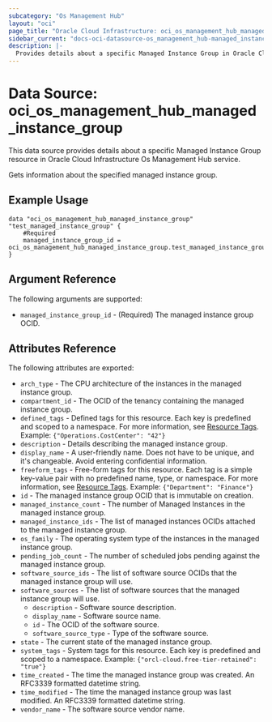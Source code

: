 ```yaml
---
subcategory: "Os Management Hub"
layout: "oci"
page_title: "Oracle Cloud Infrastructure: oci_os_management_hub_managed_instance_group"
sidebar_current: "docs-oci-datasource-os_management_hub-managed_instance_group"
description: |-
  Provides details about a specific Managed Instance Group in Oracle Cloud Infrastructure Os Management Hub service
---
```


# Data Source: oci_os_management_hub_managed_instance_group
This data source provides details about a specific Managed Instance Group resource in Oracle Cloud Infrastructure Os Management Hub service.

Gets information about the specified managed instance group.

## Example Usage

```hcl
data "oci_os_management_hub_managed_instance_group" "test_managed_instance_group" {
	#Required
	managed_instance_group_id = oci_os_management_hub_managed_instance_group.test_managed_instance_group.id
}
```

## Argument Reference

The following arguments are supported:

* `managed_instance_group_id` - (Required) The managed instance group OCID.


## Attributes Reference

The following attributes are exported:

* `arch_type` - The CPU architecture of the instances in the managed instance group.
* `compartment_id` - The OCID of the tenancy containing the managed instance group.
* `defined_tags` - Defined tags for this resource. Each key is predefined and scoped to a namespace. For more information, see [Resource Tags](https://docs.cloud.oracle.com/iaas/Content/General/Concepts/resourcetags.htm). Example: `{"Operations.CostCenter": "42"}` 
* `description` - Details describing the managed instance group.
* `display_name` - A user-friendly name. Does not have to be unique, and it's changeable. Avoid entering confidential information.
* `freeform_tags` - Free-form tags for this resource. Each tag is a simple key-value pair with no predefined name, type, or namespace. For more information, see [Resource Tags](https://docs.cloud.oracle.com/iaas/Content/General/Concepts/resourcetags.htm). Example: `{"Department": "Finance"}` 
* `id` - The managed instance group OCID that is immutable on creation.
* `managed_instance_count` - The number of Managed Instances in the managed instance group.
* `managed_instance_ids` - The list of managed instances OCIDs attached to the managed instance group.
* `os_family` - The operating system type of the instances in the managed instance group.
* `pending_job_count` - The number of scheduled jobs pending against the managed instance group.
* `software_source_ids` - The list of software source OCIDs that the managed instance group will use.
* `software_sources` - The list of software sources that the managed instance group will use.
	* `description` - Software source description.
	* `display_name` - Software source name.
	* `id` - The OCID of the software source.
	* `software_source_type` - Type of the software source.
* `state` - The current state of the managed instance group.
* `system_tags` - System tags for this resource. Each key is predefined and scoped to a namespace. Example: `{"orcl-cloud.free-tier-retained": "true"}` 
* `time_created` - The time the managed instance group was created. An RFC3339 formatted datetime string.
* `time_modified` - The time the managed instance group was last modified. An RFC3339 formatted datetime string.
* `vendor_name` - The software source vendor name.

